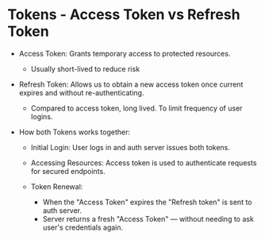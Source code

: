 # Tokens - Access Token vs Refresh Token

- Access Token: Grants temporary access to protected resources.
  - Usually short-lived to reduce risk

- Refresh Token: Allows us to obtain a new access token once current expires and without re-authenticating.
  - Compared to access token, long lived. To limit frequency of user logins.


- How both Tokens works together:
  - Initial Login: User logs in and auth server issues both tokens.
  
  - Accessing Resources: Access token is used to authenticate requests for secured endpoints.
  
  - Token Renewal:
    - When the "Access Token" expires the "Refresh token" is sent to auth server.
    - Server returns a fresh "Access Token" — without needing to ask user's credentials again.